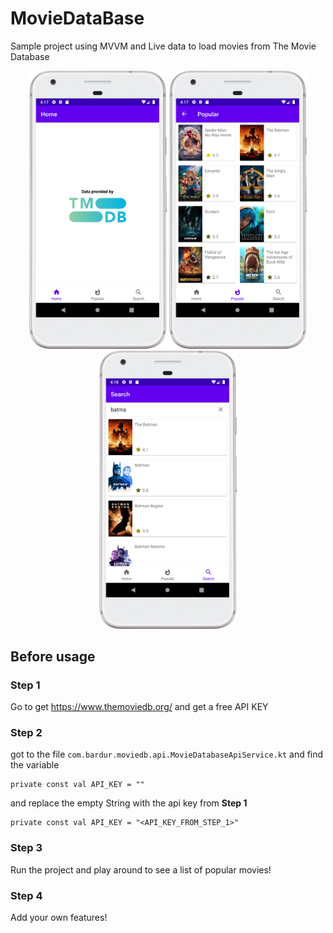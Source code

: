# MovieDataBase
Sample project using MVVM and Live data to load movies from The Movie Database

<p align="center">
  <img src="https://github.com/bardurt/MovieDataBase/blob/master/screenshots/Screenshot_20220305_161738.png" width="220" alt="accessibility text">
  <img src="https://github.com/bardurt/MovieDataBase/blob/master/screenshots/Screenshot_20220305_161810.png" width="220" alt="accessibility text">
  <img src="https://github.com/bardurt/MovieDataBase/blob/master/screenshots/Screenshot_20220305_161837.png" width="220" alt="accessibility text">
</p>


## Before usage

### Step 1
Go to get https://www.themoviedb.org/ and get a free API KEY

### Step 2
got to the file ```com.bardur.moviedb.api.MovieDatabaseApiService.kt``` and find the variable 
```
private const val API_KEY = ""
``` 
and replace the empty String with the api key from <b>Step 1</b> 
``` 
private const val API_KEY = "<API_KEY_FROM_STEP_1>" 
```


### Step 3
Run the project and play around to see a list of popular movies!

### Step 4
Add your own features!
